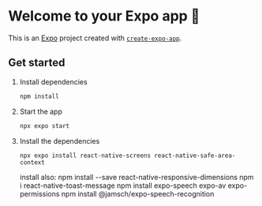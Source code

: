 # Welcome to your Expo app 👋

This is an [Expo](https://expo.dev) project created with [`create-expo-app`](https://www.npmjs.com/package/create-expo-app).

## Get started

1. Install dependencies

   ```bash
   npm install
   ```

2. Start the app

   ```bash
   npx expo start
   ```

3. Install the dependencies

   ```if you are using expo make sure to also install
   npx expo install react-native-screens react-native-safe-area-context
   ```
   install also:
   npm install --save react-native-responsive-dimensions
   npm i react-native-toast-message
   npm install expo-speech expo-av expo-permissions
   npm install @jamsch/expo-speech-recognition

